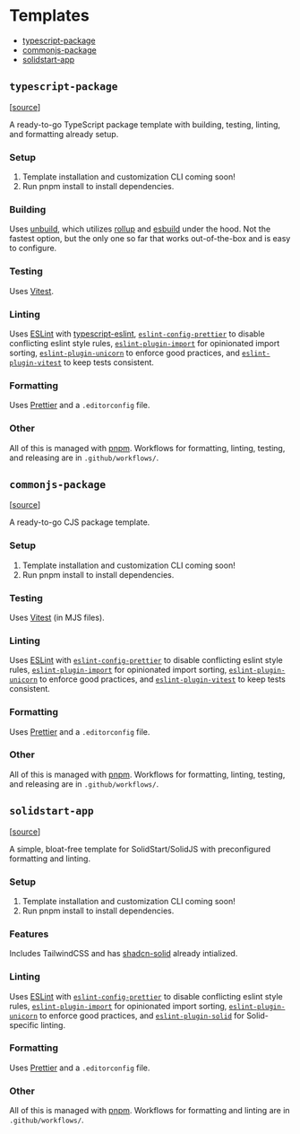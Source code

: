 # Templates

- [typescript-package](#typescript-package)
- [commonjs-package](#commonjs-package)
- [solidstart-app](#solidstart-app)

## `typescript-package`

[[source](templates/typescript-package/)]

A ready-to-go TypeScript package template with building, testing, linting, and formatting already setup.

### Setup

1. Template installation and customization CLI coming soon!
2. Run pnpm install to install dependencies.

### Building

Uses [unbuild](https://github.com/unjs/unbuild), which utilizes [rollup](https://rollupjs.org/) and [esbuild](https://github.com/evanw/esbuild) under the hood. Not the fastest option, but the only one so far that works out-of-the-box and is easy to configure.

### Testing

Uses [Vitest](https://vitest.dev/).

### Linting

Uses [ESLint](https://eslint.org/) with [typescript-eslint](https://typescript-eslint.io/), [`eslint-config-prettier`](https://github.com/prettier/eslint-config-prettier) to disable conflicting eslint style rules, [`eslint-plugin-import`](https://github.com/import-js/eslint-plugin-import) for opinionated import sorting, [`eslint-plugin-unicorn`](https://github.com/sindresorhus/eslint-plugin-unicorn) to enforce good practices, and [`eslint-plugin-vitest`](https://github.com/veritem/eslint-plugin-vitest) to keep tests consistent.

### Formatting

Uses [Prettier](https://prettier.io/) and a `.editorconfig` file.

### Other

All of this is managed with [pnpm](https://pnpm.io/). Workflows for formatting, linting, testing, and releasing are in `.github/workflows/`.

## `commonjs-package`

[[source](templates/commonjs-package/)]

A ready-to-go CJS package template.

### Setup

1. Template installation and customization CLI coming soon!
2. Run pnpm install to install dependencies.

### Testing

Uses [Vitest](https://vitest.dev/) (in MJS files).

### Linting

Uses [ESLint](https://eslint.org/) with [`eslint-config-prettier`](https://github.com/prettier/eslint-config-prettier) to disable conflicting eslint style rules, [`eslint-plugin-import`](https://github.com/import-js/eslint-plugin-import) for opinionated import sorting, [`eslint-plugin-unicorn`](https://github.com/sindresorhus/eslint-plugin-unicorn) to enforce good practices, and [`eslint-plugin-vitest`](https://github.com/veritem/eslint-plugin-vitest) to keep tests consistent.

### Formatting

Uses [Prettier](https://prettier.io/) and a `.editorconfig` file.

### Other

All of this is managed with [pnpm](https://pnpm.io/). Workflows for formatting, linting, testing, and releasing are in `.github/workflows/`.

## `solidstart-app`

[[source](templates/solidstart-app/)]

A simple, bloat-free template for SolidStart/SolidJS with preconfigured formatting and linting.

### Setup

1. Template installation and customization CLI coming soon!
2. Run pnpm install to install dependencies.

### Features

Includes TailwindCSS and has [shadcn-solid](https://shadcn-solid.vercel.app/docs/introduction) already intialized.

### Linting

Uses [ESLint](https://eslint.org/) with [`eslint-config-prettier`](https://github.com/prettier/eslint-config-prettier) to disable conflicting eslint style rules, [`eslint-plugin-import`](https://github.com/import-js/eslint-plugin-import) for opinionated import sorting, [`eslint-plugin-unicorn`](https://github.com/sindresorhus/eslint-plugin-unicorn) to enforce good practices, and [`eslint-plugin-solid`](https://github.com/solidjs-community/eslint-plugin-solid) for Solid-specific linting.

### Formatting

Uses [Prettier](https://prettier.io/) and a `.editorconfig` file.

### Other

All of this is managed with [pnpm](https://pnpm.io/). Workflows for formatting and linting are in `.github/workflows/`.
